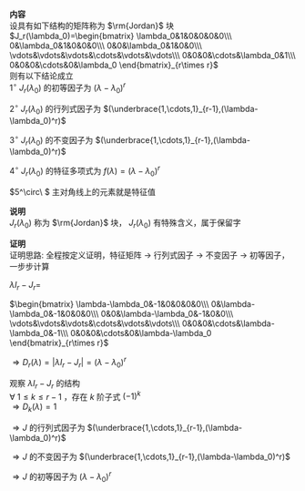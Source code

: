**内容**  
设具有如下结构的矩阵称为 $\rm{Jordan}$ 块  
$J_r(\lambda_0)=\begin{bmatrix}  
\lambda_0&1&0&0&0&0\\\  
0&\lambda_0&1&0&0&0\\\  
0&0&\lambda_0&1&0&0\\\  
\vdots&\vdots&\vdots&\cdots&\vdots&\vdots\\\  
0&0&0&\cdots&\lambda_0&1\\\  
0&0&0&\cdots&0&\lambda_0  
\end{bmatrix}_{r\times r}$  
则有以下结论成立  
$1^\circ\ J_r(\lambda_0)$ 的初等因子为 $(\lambda-\lambda_0)^r$  
  
$2^\circ\ J_r(\lambda_0)$ 的行列式因子为 $(\underbrace{1,\cdots,1}_{r-1},(\lambda-\lambda_0)^r)$  
  
$3^\circ\ J_r(\lambda_0)$ 的不变因子为 $(\underbrace{1,\cdots,1}_{r-1},(\lambda-\lambda_0)^r)$  
  
$4^\circ\ J_r(\lambda_0)$ 的特征多项式为 $f(\lambda)=(\lambda-\lambda_0)^r$  
  
$5^\circ\ $ 主对角线上的元素就是特征值  
  
**说明**  
$J_r(\lambda_0)$ 称为 $\rm{Jordan}$ 块， $J_r(\lambda_0)$ 有特殊含义，属于保留字  
  
**证明**  
证明思路: 全程按定义证明，特征矩阵 $\to$ 行列式因子 $\to$ 不变因子 $\to$ 初等因子，一步步计算  
  
$\lambda I_r-J_r=$  
  
$\begin{bmatrix}  
\lambda-\lambda_0&-1&0&0&0&0\\\  
0&\lambda-\lambda_0&-1&0&0&0\\\  
0&0&\lambda-\lambda_0&-1&0&0\\\  
\vdots&\vdots&\vdots&\cdots&\vdots&\vdots\\\  
0&0&0&\cdots&\lambda-\lambda_0&-1\\\  
0&0&0&\cdots&0&\lambda-\lambda_0  
\end{bmatrix}_{r\times r}$  
  
$\Rightarrow D_r(\lambda)=|\lambda I_r-J_r|=  
(\lambda-\lambda_0)^r$  
  
观察 $\lambda I_r-J_r$ 的结构  
$\forall\ 1\le k\le r-1$ ，存在 $k$ 阶子式 $(-1)^k$  
$\Rightarrow D_k(\lambda)=1$  
  
$\Rightarrow J$ 的行列式因子为 $(\underbrace{1,\cdots,1}_{r-1},(\lambda-\lambda_0)^r)$  
  
$\Rightarrow J$ 的不变因子为 $(\underbrace{1,\cdots,1}_{r-1},(\lambda-\lambda_0)^r)$  
  
$\Rightarrow J$ 的初等因子为 $(\lambda-\lambda_0)^r$  
